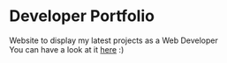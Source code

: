 # Developer Portfolio

Website to display my latest projects as a Web Developer <br>
You can have a look at it <a href="https://www.amcasep.com/" target="_blank" rel="noopener noreferrer">here</a> :)
